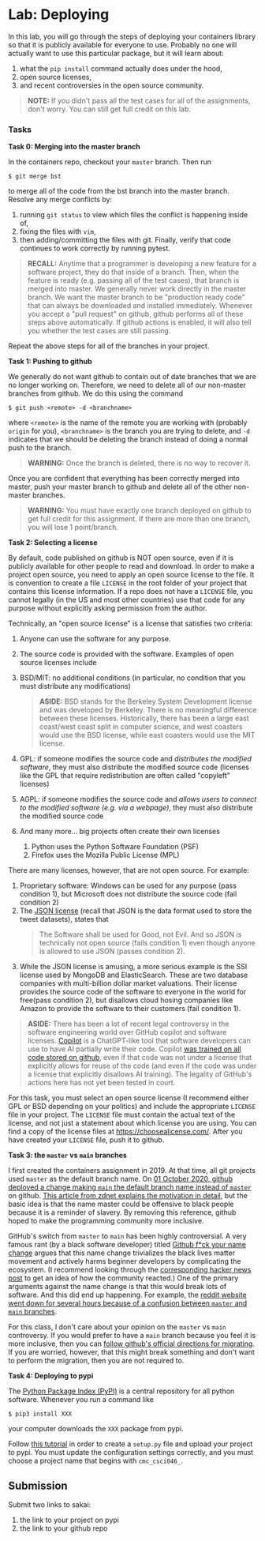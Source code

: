# Lab: Deploying

In this lab, you will go through the steps of deploying your containers library so that it is publicly available for everyone to use.
Probably no one will actually want to use this particular package,
but it will learn about:

1. what the `pip install` command actually does under the hood,
1. open source licenses,
1. and recent controversies in the open source community.

<!-- FIXME: add
1. security problems associated with `pip`,
-->

> **NOTE:**
> If you didn't pass all the test cases for all of the assignments, don't worry.
> You can still get full credit on this lab.

### Tasks

**Task 0: Merging into the master branch**

In the containers repo, checkout your `master` branch.
Then run
```
$ git merge bst
```
to merge all of the code from the bst branch into the master branch.
Resolve any merge conflicts by:
1. running `git status` to view which files the conflict is happening inside of,
1. fixing the files with `vim`,
1. then adding/committing the files with git.
Finally, verify that code continues to work correctly by running pytest.

<!--
> **NOTE:**
> You will have to have green badges for all 
-->

> **RECALL:**
> Anytime that a programmer is developing a new feature for a software project,
> they do that inside of a branch.
> Then, when the feature is ready (e.g. passing all of the test cases),
> that branch is merged into master.
> We generally never work directly in the master branch.
> We want the master branch to be "production ready code" that can always be downloaded and installed immediately.
> Whenever you accept a "pull request" on github,
> github performs all of these steps above automatically.
> If github actions is enabled, it will also tell you whether the test cases are still passing.

Repeat the above steps for all of the branches in your project.

**Task 1: Pushing to github**

We generally do not want github to contain out of date branches that we are no longer working on.
Therefore, we need to delete all of our non-master branches from github.
We do this using the command
```
$ git push <remote> -d <branchname>
```
where `<remote>` is the name of the remote you are working with (probably `origin` for you),
`<branchname>` is the branch you are trying to delete,
and `-d` indicates that we should be deleting the branch instead of doing a normal push to the branch.

> **WARNING:**
> Once the branch is deleted, there is no way to recover it.

Once you are confident that everything has been correctly merged into master,
push your master branch to github and delete all of the other non-master branches.

> **WARNING:**
> You must have exactly one branch deployed on github to get full credit for this assignment.
> If there are more than one branch, you will lose 1 point/branch.

**Task 2: Selecting a license**

By default, code published on github is NOT open source,
even if it is publicly available for other people to read and download.
In order to make a project open source, you need to apply an open source license to the file.
It is convention to create a file `LICENSE` in the root folder of your project that contains this license information.
If a repo does not have a `LICENSE` file, you cannot legally (in the US and most other countries) use that code for any purpose without explicitly asking permission from the author.

Technically, an "open source license" is a license that satisfies two criteria:
1. Anyone can use the software for any purpose.
1. The source code is provided with the software.
Examples of open source licenses include
1. BSD/MIT: no additional conditions (in particular, no condition that you must distribute any modifications)

    > **ASIDE:**
    > BSD stands for the Berkeley System Development license and was developed by Berkeley.
    > There is no meaningful difference between these licenses.
    > Historically, there has been a large east coast/west coast split in computer science,
    > and west coasters would use the BSD license,
    > while east coasters would use the MIT license.

1. GPL: if someone modifies the source code and *distributes the modified software*, they must also distribute the modified source code (licenses like the GPL that require redistribution are often called "copyleft" licenses)
1. AGPL: if someone modifies the source code and *allows users to connect to the modified software (e.g. via a webpage)*, they must also distribute the modified source code
1. And many more... big projects often create their own licenses
    1. Python uses the Python Software Foundation (PSF)
    1. Firefox uses the Mozilla Public License (MPL)

There are many licenses, however, that are not open source.
For example:
1. Proprietary software: Windows can be used for any purpose (pass condition 1), but Microsoft does not distribute the source code (fail condition 2)
1. The [JSON license](http://www.json.org/license.html) (recall that JSON is the data format used to store the tweet datasets), states that
    > The Software shall be used for Good, not Evil.
    And so JSON is technically not open source (fails condition 1) even though anyone is allowed to use JSON (passes condition 2).
1. While the JSON license is amusing, a more serious example is the SSI license used by MongoDB and ElasticSearch.
    These are two database companies with multi-billion dollar market valuations.
    Their license provides the source code of the software to everyone in the world for free(pass condition 2),
    but disallows cloud hosing companies like Amazon to provide the software to their customers (fail condition 1).

> **ASIDE:**
> There has been a lot of recent legal controversy in the software engineering world over GitHub copilot and software licenses.
> [Copilot](https://github.com/features/copilot) is a ChatGPT-like tool that software developers can use to have AI partially write their code.
> Copilot [was trained on all code stored on github](https://news.ycombinator.com/item?id=27769440),
> even if that code was not under a license that explicitly allows for reuse of the code
> (and even if the code was under a license that explicitly disallows AI training).
> The legality of GitHub's actions here has not yet been tested in court.

For this task, you must select an open source license (I recommend either GPL or BSD depending on your politics)
and include the appropriate `LICENSE` file in your project.
The `LICENSE` file must contain the actual text of the license,
and not just a statement about which license you are using.
You can find a copy of the license files at <https://choosealicense.com/>.
After you have created your `LICENSE` file,
push it to github.

**Task 3: the `master` vs `main` branches**

I first created the containers assignment in 2019.
At that time, all git projects used `master` as the default branch name.
On [01 October 2020, github deployed a change making `main` the default branch name instead of `master`](https://github.blog/changelog/2020-10-01-the-default-branch-for-newly-created-repositories-is-now-main/) on github.
[This article from zdnet explains the motivation in detail](https://www.zdnet.com/article/github-to-replace-master-with-alternative-term-to-avoid-slavery-references/),
but the basic idea is that the name master could be offensive to black people because it is a reminder of slavery.
By removing this reference, github hoped to make the programming community more inclusive.

GitHub's switch from `master` to `main` has been highly controversial.
A very famous rant (by a black software developer) titled [Github f\*ck your name change](https://mooseyanon.medium.com/github-f-ck-your-name-change-de599033bbbe)
argues that this name change trivializes the black lives matter movement
and actively harms beginner developers by complicating the ecosystem.
(I recommend looking through the [corresponding hacker news post](https://news.ycombinator.com/item?id=26487854) to get an idea of how the community reacted.)
One of the primary arguments against the name change is that this would break lots of software.
And this did end up happening.
For example, the [reddit website went down for several hours because of a confusion between `master` and `main` branches](https://old.reddit.com/r/RedditEng/comments/11xx5o0/you_broke_reddit_the_piday_outage/).

For this class, I don't care about your opinion on the `master` vs `main` controversy.
If you would prefer to have a `main` branch because you feel it is more inclusive,
then you can [follow github's official directions for migrating](https://github.com/github/renaming#renaming-existing-branches).
If you are worried, however, that this might break something and don't want to perform the migration,
then you are not required to.

**Task 4: Deploying to pypi**

The [Python Package Index (PyPI)](https://pypi.org/) is a central repository for all python software.
Whenever you run a command like
```
$ pip3 install XXX
```
your computer downloads the `XXX` package from pypi. 

Follow [this tutorial](https://realpython.com/pypi-publish-python-package/#preparing-your-package-for-publication) in order to create a `setup.py` file and upload your project to pypi.
You must update the configuration settings correctly, and you must choose a project name that begins with `cmc_csci046_`.

## Submission

Submit two links to sakai:
1. the link to your project on pypi
1. the link to your github repo

